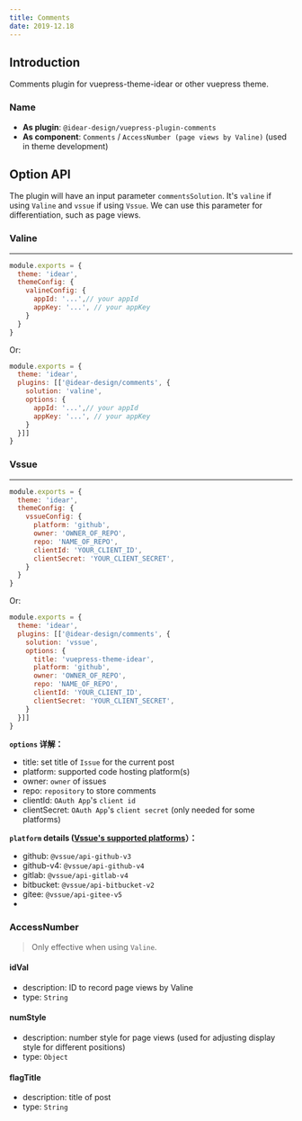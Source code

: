 ```yaml
---
title: Comments
date: 2019-12.18
---
```


## Introduction

Comments plugin for vuepress-theme-idear or other vuepress theme.

### Name

- **As plugin**: `@idear-design/vuepress-plugin-comments`
- **As component**: `Comments` / `AccessNumber (page views by Valine)` (used in theme development)

## Option API

The plugin will have an input parameter `commentsSolution`. It's `valine` if using `Valine` and `vssue` if using `Vssue`. We can use this parameter for differentiation, such as page views.

### Valine

---

```javascript
module.exports = {
  theme: 'idear',
  themeConfig: {
    valineConfig: {
      appId: '...',// your appId
      appKey: '...', // your appKey
    }
  }
}
```

Or:

```javascript
module.exports = {
  theme: 'idear',
  plugins: [['@idear-design/comments', {
    solution: 'valine',
    options: {
      appId: '...',// your appId
      appKey: '...', // your appKey
    }
  }]]
}
```

### Vssue

---

```javascript
module.exports = {
  theme: 'idear',
  themeConfig: {
    vssueConfig: {
      platform: 'github',
      owner: 'OWNER_OF_REPO',
      repo: 'NAME_OF_REPO',
      clientId: 'YOUR_CLIENT_ID',
      clientSecret: 'YOUR_CLIENT_SECRET',
    }
  }
}
```

Or:

```javascript
module.exports = {
  theme: 'idear',
  plugins: [['@idear-design/comments', {
    solution: 'vssue',
    options: {
      title: 'vuepress-theme-idear',
      platform: 'github',
      owner: 'OWNER_OF_REPO',
      repo: 'NAME_OF_REPO',
      clientId: 'YOUR_CLIENT_ID',
      clientSecret: 'YOUR_CLIENT_SECRET',
    }
  }]]
}
```

**`options` 详解：**
- title: set title of `Issue` for the current post
- platform: supported code hosting platform(s)
- owner: `owner` of issues
- repo: `repository` to store comments
- clientId: `OAuth App`'s `client id`
- clientSecret: `OAuth App`'s `client secret` (only needed for some platforms)

**`platform` details ([Vssue's supported platforms](https://vssue.js.org/guide/supported-platforms.html)）：**
- github: `@vssue/api-github-v3`
- github-v4: `@vssue/api-github-v4`
- gitlab: `@vssue/api-gitlab-v4`
- bitbucket: `@vssue/api-bitbucket-v2`
- gitee: `@vssue/api-gitee-v5`
-

### AccessNumber

> Only effective when using `Valine`.

#### idVal

- description: ID to record page views by Valine
- type: `String`

#### numStyle

- description: number style for page views (used for adjusting display style for different positions)
- type: `Object`

#### flagTitle

- description: title of post
- type: `String`